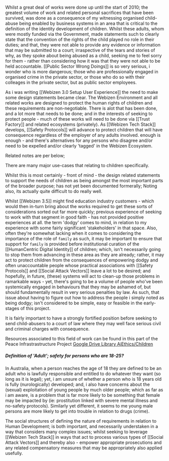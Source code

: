 
Whilst a great deal of works were done up until the start of 2010;  the greatest volume of work and related personal sacrifices that have been survived, was done as a consequence of my witnessing organised child-abuse being enabled by business systems in an area that is critical to the definition of the identity development of children.  Whilst these adults, whom were mostly funded via the Government, made statements such to clearly state that the convention of the rights of the child played no role in their duties; and that, they were not able to provide any evidence or information that may be submitted to a court; irraspective of the tears and stories of why, as they spoke about being abused as a child, seeking me to feel sorry for them - rather than considering how it was that they were not able to be held accountable.  [[Public Sector Wrong Doings]] is so very serious, i wonder who is more dangerous; those who are professionally engaged in organised crime in the private sector, or those who do so with their colleages in the private sector, but as public sector employees.

As i was writing [[Webizen 3.0 Setup User Experience]] the need to make some design statements became clear.  The Webizen Environment and all related works are designed to protect the human rights of children and these requirements are non-negotiable.  There is alot that has been done, and a lot more that needs to be done; and in the interests of seeking to protect people - much of these works will need to be done via [[Trust Factory]] and related ecosystems (privately).  As  [[Webizen Tech Stack]] develops, [[Safety Protocols]] will advance to protect children that will have consequence regardless of the employer of any adults involved.  enough is enough - and there's alternatives for any persons who disagree and/or need to be expelled and/or clearly 'tagged' in the Webizen Ecosystem. 

Related notes are per below;

There are many major use-cases that relating to children specifically.  

Whilst this is most certainly - front of mind - the design related statements to support the needs of children as being amongst the most important parts of the broader purpose; has not yet been documented formerally; Noting also, its actually quite difficult to do really well.  

Whilst [[Webizen 3.5]] might find education industry customers - which would then in-turn bring about the works required to get these sorts of considerations sorted out far more quickly; previous experience of seeking to work with that segment in good faith - has not provided positive experiences at all.  the term 'dodgy' comes to mind, in relation to my experience with some fairly significant 'stakeholders' in that space.  Also, often they're somewhat lacking when it comes to considering the importance of the role of `family` as such, it may be important to ensure that support for `family` is provided before institutional curation of the [[HumanCentric Digital Identity]] of children; which, isn't necessarily going to stop them from advancing in these area as they are already; rather, it may act to protect children from the consequences of empowering dodgy and often unaccountable people whose practical associations with [[Safety Protocols]] and [[Social Attack Vectors]] leave a lot to be desired; and hopefully, in future, (these) systems will act to clean-up those problems in ramarkable ways - yet, there's going to be a volume of people who've been systemically engaged in behaviours that they may be ashamed of, but should fundamentally result in very serious penalties by law.  As such, that issue about having to figure out how to address the people i simply noted as being dodgy; isn't considered to be simple, easy or feasible in the early-stages of this project. 

It is fairly important to have a strongly fortified position before seeking to send child-abusers to a court of law where they may well face serious civil and criminal charges with consequence.

Resources associated to this field of work can be found in this part of the Peace Infrastrastructure Project [Google Drive Library AiEthics/Children](https://drive.google.com/drive/folders/1v-FYk4D8RfFeiX0vqMqXXIAsBPX-XFfk)

##### Definition of 'Adult'; safety for persons who are 18-25?

In Australia, when a person reaches the age of 18 they are defined to be an adult who is lawfully responsible and entitled to do whatever they want (so long as it is legal); yet, i am unsure of whether a person who is 18 years old is fully (nurologically) developed; and, i also have concerns about the (sexual) exploitation of young people by much older people; which as far as i am aware, is a problem that is far more likely to be something that female may be impacted by (ie: prostitution linked with severe mental illness and no-safety protocols).  Similarly yet different, it seems to me young male persons are more likely to get into trouble in relation to drugs (crime).

The social structures of defining the nature of requirements in relation to Human Development; is both important, and necessarily understaken in a way that considers many complex issues; whilst seeking to leverage [[Webizen Tech Stack]] in ways that act to process various types of [[Social Attack Vectors]] and thereby also - empower appropriate prosecutions and any related compensatory measures that may be appropriately also applied usefully.